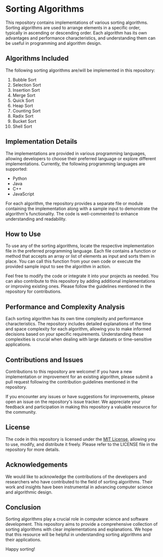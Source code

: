 # Sorting Algorithms

This repository contains implementations of various sorting algorithms. Sorting algorithms are used to arrange elements in a specific order, typically in ascending or descending order. Each algorithm has its own advantages and performance characteristics, and understanding them can be useful in programming and algorithm design.

## Algorithms Included

The following sorting algorithms are/will be implemented in this repository:

1. Bubble Sort
2. Selection Sort
3. Insertion Sort
4. Merge Sort
5. Quick Sort
6. Heap Sort
7. Counting Sort
8. Radix Sort
9. Bucket Sort
10. Shell Sort

## Implementation Details

The implementations are provided in various programming languages, allowing developers to choose their preferred language or explore different implementations. Currently, the following programming languages are supported:

- Python
- Java
- C++
- JavaScript

For each algorithm, the repository provides a separate file or module containing the implementation along with a sample input to demonstrate the algorithm's functionality. The code is well-commented to enhance understanding and readability.

## How to Use

To use any of the sorting algorithms, locate the respective implementation file in the preferred programming language. Each file contains a function or method that accepts an array or list of elements as input and sorts them in place. You can call this function from your own code or execute the provided sample input to see the algorithm in action.

Feel free to modify the code or integrate it into your projects as needed. You can also contribute to this repository by adding additional implementations or improving existing ones. Please follow the guidelines mentioned in the repository for contributions.

## Performance and Complexity Analysis

Each sorting algorithm has its own time complexity and performance characteristics. The repository includes detailed explanations of the time and space complexity for each algorithm, allowing you to make informed decisions based on your specific requirements. Understanding these complexities is crucial when dealing with large datasets or time-sensitive applications.

## Contributions and Issues

Contributions to this repository are welcome! If you have a new implementation or improvement for an existing algorithm, please submit a pull request following the contribution guidelines mentioned in the repository.

If you encounter any issues or have suggestions for improvements, please open an issue on the repository's issue tracker. We appreciate your feedback and participation in making this repository a valuable resource for the community.

## License

The code in this repository is licensed under the [MIT License](https://opensource.org/licenses/MIT), allowing you to use, modify, and distribute it freely. Please refer to the LICENSE file in the repository for more details.

## Acknowledgements

We would like to acknowledge the contributions of the developers and researchers who have contributed to the field of sorting algorithms. Their work and insights have been instrumental in advancing computer science and algorithmic design.

## Conclusion

Sorting algorithms play a crucial role in computer science and software development. This repository aims to provide a comprehensive collection of sorting algorithms with clear implementations and explanations. We hope that this resource will be helpful in understanding sorting algorithms and their applications.

Happy sorting!
